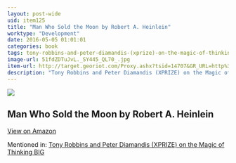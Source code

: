 ```yaml
---
layout: post-wide
uid: item125
title: "Man Who Sold the Moon by Robert A. Heinlein"
worktype: "Development"
date: 2016-05-05 01:01:01
categories: book
tags: tony-robbins-and-peter-diamandis-(xprize)-on-the-magic-of-thinking-big
image-url: 51fdZDTuJvL._SY445_QL70_.jpg
item-url: http://target.georiot.com/Proxy.ashx?tsid=14707&GR_URL=http%3A%2F%2Fwww.amazon.com%2FMan-Who-Sold-Moon-Orphans-ebook%2Fdp%2FB00ELJZZ24%2F
description: "Tony Robbins and Peter Diamandis (XPRIZE) on the Magic of Thinking BIG"
---
```

<a href="http://target.georiot.com/Proxy.ashx?tsid=14707&GR_URL=http%3A%2F%2Fwww.amazon.com%2FMan-Who-Sold-Moon-Orphans-ebook%2Fdp%2FB00ELJZZ24%2F" target="blank"><img src="../../../../img/thumbs/51fdZDTuJvL._SY445_QL70_.jpg" class="prod-img"></a>
<h2>Man Who Sold the Moon by Robert A. Heinlein</h2>
<p><a class="btn btn-primary" href="http://target.georiot.com/Proxy.ashx?tsid=14707&GR_URL=http%3A%2F%2Fwww.amazon.com%2FMan-Who-Sold-Moon-Orphans-ebook%2Fdp%2FB00ELJZZ24%2F" target="blank">View on Amazon</a><p>
<p>Mentioned in: <a href="http://fourhourworkweek.com/2014/10/07/global-learning-xprize/" target="blank">Tony Robbins and Peter Diamandis (XPRIZE) on the Magic of Thinking BIG</a></p>
